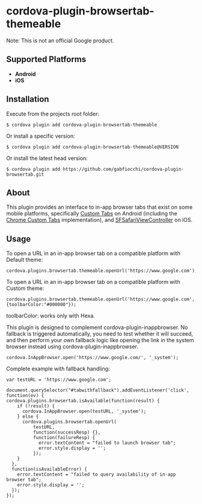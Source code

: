 # cordova-plugin-browsertab-themeable

Note: This is not an official Google product.

## Supported Platforms

- __Android__
- __iOS__

## Installation

Execute from the projects root folder:
  ```
  $ cordova plugin add cordova-plugin-browsertab-themeable
  ```

Or install a specific version:
  ```
  $ cordova plugin add cordova-plugin-browsertab-themeable@VERSION
  ```

Or install the latest head version:
  ```
  $ cordova plugin add https://github.com/gabfiocchi/cordova-plugin-browsertab.git
  ```

## About

This plugin provides an interface to in-app browser tabs that exist on some
mobile platforms, specifically
[Custom Tabs](http://developer.android.com/tools/support-library/features.html#custom-tabs)
on Android (including the
[Chrome Custom Tabs](https://developer.chrome.com/multidevice/android/customtabs)
implementation), and
[SFSafariViewController](https://developer.apple.com/library/ios/documentation/SafariServices/Reference/SFSafariViewController_Ref/)
on iOS.

## Usage

To open a URL in an in-app browser tab on a compatible platform with Default theme:

    cordova.plugins.browsertab.themeable.openUrl('https://www.google.com');

To open a URL in an in-app browser tab on a compatible platform with Custom theme:

    cordova.plugins.browsertab.themeable.openUrl('https://www.google.com', {toolbarColor:"#000000"});

toolbarColor: works only with Hexa.

This plugin is designed to complement cordova-plugin-inappbrowser. No fallback
is triggered automatically, you need to test whether it will succeed, and then
perform your own fallback logic like opening the link in the system browser
instead using cordova-plugin-inappbrowser.

    cordova.InAppBrowser.open('https://www.google.com/', '_system');

Complete example with fallback handling:

    var testURL = 'https://www.google.com';

    document.querySelector("#tabwithfallback").addEventListener('click', function(ev) {
    cordova.plugins.browsertab.isAvailable(function(result) {
        if (!result) {
          cordova.InAppBrowser.open(testURL, '_system');
        } else {
          cordova.plugins.browsertab.openUrl(
              testURL,
              function(successResp) {},
              function(failureResp) {
                error.textContent = "failed to launch browser tab";
                error.style.display = '';
              });
        }
      },
      function(isAvailableError) {
        error.textContent = "failed to query availability of in-app browser tab";
        error.style.display = '';
      });
    });